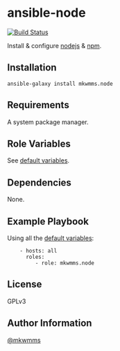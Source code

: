 ansible-node
============
[![Build Status](https://travis-ci.org/mkwmms/ansible-node.svg)](https://travis-ci.org/mkwmms/ansible-node)

Install & configure [nodejs] & [npm].

Installation
------------

```
ansible-galaxy install mkwmms.node
```

Requirements
------------

A system package manager.

Role Variables
--------------

See [default variables].

Dependencies
------------

None.

Example Playbook
----------------

Using all the [default variables]:

```
    - hosts: all
      roles:
         - role: mkwmms.node
```

License
-------

GPLv3

Author Information
------------------

[@mkwmms]

[@mkwmms]: https://github.com/mkwmms
[aura]: https://github.com/aurapm/aura
[default variables]: defaults/main.yml
[dotstrap]: https://github.com/mkwmms/dotstrap
[fasd]: https://github.com/clvv/fasd
[files]: files/
[fish]: http://fishshell.com/
[homebrew]: https://github.com/Homebrew/homebrew
[pacaur]: https://github.com/rmarquis/pacaur
[pacman]: https://www.archlinux.org/pacman/
[variables]: vars/
[yaourt]: https://github.com/archlinuxfr/yaourt
[zsh]: http://zsh.sourceforge.net
[nodejs]: http://nodejs.org/
[npm]: https://www.npmjs.com/

